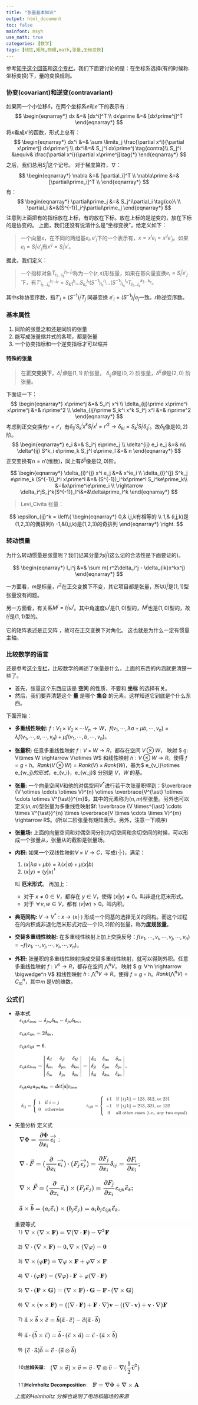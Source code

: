 ```yaml
---
title: "张量基本知识"
output: html_document
toc: false
mainfont: msyh
use_math: true
categories: [数学]
tags: [线性,矩阵,物理,math,张量,坐标变换]
---
```

<meta http-equiv='Content-Type' content='text/html; charset=utf-8' />

参考[知乎这个回答](https://www.zhihu.com/question/20695804/answer/264610759)和[这个专栏](https://zhuanlan.zhihu.com/p/55143294)。我们下面要讨论的是：在坐标系选择(有的时候称坐标变换)下，量的变换规则。
### 协变(covariant)和逆变(contravariant)
如果同一个小位移$\delta$，在两个坐标系$e$和$e\prime$下的表示有：
$$
\begin{eqnarray*}
dx &=& [dx^i]^T \\
dx\prime &=&  [dx\prime^j]^T
\end{eqnarray*}
$$
将$x$看成$x\prime$的函数，形式上总有：
$$
\begin{eqnarray*}
dx^i &=& \sum \limits_j \frac{\partial x^i}{\partial x\prime^j} dx\prime^j \\
dx^i&=& S_j^i dx\prime^j \tag{contra}\\
S_j^i  &\equiv& \frac{\partial x^i}{\partial x\prime^j}\tag{*}
\end{eqnarray*}
$$
之后，我们总用$S_j^i$这个记号。
对于梯度算符，$\nabla$：
$$
\begin{eqnarray*}
\nabla &=& [\partial_i]^T \\
\nabla\prime &=& [\partial\prime_i]^T \\
\end{eqnarray*}
$$
有：
$$
\begin{eqnarray*}
\partial\prime_j &=& S_j^i\partial_i \tag{co}\  \\
\partial_i &=&(S^{-1})_i^j\partial\prime_j
\end{eqnarray*}
$$
注意到上面把有的指标放在上标，有的放在下标。放在上标的是逆变的，放在下标的是协变的。
上面，我们还没有说清什么是“坐标变换”，给定义如下：
> 一个向量$x$，在不同的两组基$e_i, e\prime_j$下的一个表示有，$x=x^ie_i = x\prime^j e\prime_j$。如果$e_i = S_i^j e\prime_j$有$x\prime^j = S_i^j x^i$。

据此，我们定义：
> 一个指标对象$T_{i_1...i_s}^{j_1...j_r}$称为一个$(r,s)$形张量，如果在基向量变换$e_i = S_i^j e\prime_j$下，有$T\prime_{i_1...i_s}^{j_1...j_r} = S_{k1}^{j_1}...S_{k_r}^{j_r}(S^{-1})_{i_1}^{l_1}...(S^{-1})_{i_s}^{l_s}T_{l_1...l_s}^{k_1...k_r}$。

其中$s$称协变序数，指$T'_i = (S^{-1})^j_iT_j$ 同基变换 $e'_i = (S^{-1})^j_ie_j$一致。$r$称逆变序数。

### 基本属性
1. 同阶的张量之和还是同阶的张量
2. 能写成张量缩并式的各项，都是张量
3. 一个协变指标和一个逆变指标才可以缩并

#### 特殊的张量
> 在**正交变换下**，$\delta_i^j$*像*是$(1,1)$ 阶张量， $\delta_{ij}$*像*是$(0,2)$ 阶张量，$\delta^{ij}$*像*是$(2,0)$ 阶张量。

下面证一下：
$$
\begin{eqnarray*}
x\prime^j &=& S_i^j x^i \\
\delta_{ij}\prime x\prime^i x\prime^j &=& r\prime^2 \\
\delta_{ij}\prime S_k^i x^k S_l^j x^l &=& r\prime^2
\end{eqnarray*}
$$
考虑到正交变换有$r = r\prime$，有$\delta_{ij}\prime S_k^i x^k S_l^j x^l = r\prime^2 \rightarrow \delta_{kl} = S_k^iS_l^j\delta_{ij}\prime$。故$\delta_{ij}$像是$(0,2)$阶。
$$
\begin{eqnarray*}
e_i &=& S_i^j e\prime_j \\
\delta^{ij} e_i e_j &=& n\\
\delta^{ij} S^k_i e\prime_k S_j^l e\prime_l &=& n
\end{eqnarray*}
$$
正交变换有$n=n\prime$(维数)，同上有$\delta^{ij}$像是$(2,0)$阶。

$$
\begin{eqnarray*}
\delta_{i}^{j} x^i e_j &=& x^ie_i \\
\delta_{i}^{j} S^k_j e\prime_k (S^{-1})_l^i x\prime^l &=& (S^{-1})_l^ix\prime^l S_i^ke\prime_k\\
&=&x\prime^ie\prime_i \\
\rightarrow \delta_i^jS_j^k(S^{-1})_l^i&=&\delta\prime_l^k
\end{eqnarray*}
$$

> Levi_Civita 张量：

$$
\epsilon_{ij}^k = \left\{
\begin{eqnarray*}
0,& i,j,k有相等的 \\
1,& (i,j,k)是(1,2,3)的偶排列\\
-1,&(i,j,k)是(1,2,3)的奇排列
\end{eqnarray*}
\right.
$$

### 转动惯量
为什么转动惯量是张量呢？我们记其分量为$I_i^j$(这么记的合法性是下面要证的)。

$$
\begin{eqnarray*}
I_i^j &=& \sum m( r^2\delta_i^j - \delta_{ik}x^kx^j)
\end{eqnarray*}
$$

一方面看，$m$是标量，$r^2$在正交变换下不变，其它项目都是张量，所以$I_i^j$是$(1,1)$型张量没有问题。

另一方面看，有关系$M^j = I_i^j \omega^i$。其中角速度$\omega^i$是$(1,0)$型的，$M^j$也是$(1,0)$型的，故$I_i^j$是$(1,1)$型的。

它的矩阵表述是正交阵 ，故可在正交变换下对角化。 这也就是为什么一定有惯量主轴。


### 比较数学的语言
还是参考[这个专栏](https://zhuanlan.zhihu.com/p/629852598)，比较数学的阐述了张量是什么，上面的东西的内涵就更清楚一些了。

* 首先，张量这个东西应该是 **空间** 的性质，不要和 **坐标** 的选择有关。
* 然后，我们要弄清楚这个 **量** 是哪个 **集合** 的元素。这样知道它到底是个什么东西。

下面开始：

* **多重线性映射:** $f: V_1\times V_2 \times \cdots V_n \rightarrow W$，$f(v_1,\cdots,\lambda a + \mu b,\cdots,v_n) = \lambda f(v_1,\cdots, a ,\cdots,v_n) + \mu f(v_1,\cdots, b ,\cdots,v_n)$。
* **张量积:** 任意多重线性映射 $f: V \times W \rightarrow R$，都存在空间 $V \otimes W$， 映射 $ g: V\times W \rightarrow V\otimes W$ 和线性映射 $h: V\otimes W \rightarrow R$。使得 $f = g \circ h$。$Rank(V \otimes W) = Rank(V) \times Rank(W)$，基为$ e_{v_i}\otimes e_{w_j}$的形式，$e_{v_i}，e_{w_j}$ 分别是 $V，W$ 的基。
* **张量:** 一个向量空间$V$和他的对偶空间$V^{\ast}$进行若干次张量积得到：$\overbrace {V \otimes \cdots \otimes V}^{n} \otimes \overbrace{V^{\ast} \otimes \cdots \otimes V^{\ast}}^{m}$，其中的元素称为$(n,m)$型张量。另外也可以定义$(n,m)$型张量为多重线性映射$f: \overbrace {V \times^{\ast} \cdots \times V^{\ast}}^{n} \times \overbrace{V \times \cdots \times V}^{m} \rightarrow R$。(所以二阶张量有矩阵表示。另外，注意一下顺序)
* **张量场:** 上面的向量空间和对偶空间分别为切空间和余切空间的时候，可以形成一个张量从，张量从的截影是张量场。
* <a name="内积"></a>**内积:** 如果一个双线性映射$V\times V \rightarrow C$，写成$\langle \cdot \vert \cdot \rangle$，满足：
  1. $\langle x \vert \lambda a +\mu b \rangle = \lambda \langle x \vert a \rangle + \mu \langle x \vert b \rangle$
  2. $\langle x \vert y \rangle = \langle y \vert x \rangle^{\dagger}$
  
  叫 **厄米形式**。 再加上：
  - 对于 $x \ne 0 \in V$，都存在 $y \in V$，使得 $\langle x \vert y \rangle \ne 0$。叫非退化厄米形式。
  - 对于 $\forall v,w \in V$，都有 $\langle v \vert w \rangle > 0$。叫内积。

* <a name="典范同构"></a> **典范同构:** $V \rightarrow V^{\ast}: x \rightarrow \langle x \vert \cdot \rangle$ 形成一个同基的选择无关的同构。而这个过程在的内积或非退化厄米形式对应一个$(0,2)$阶的张量，称为**度规张量**。

* **交替多重线性映射:** 在多重线性映射上加上交换反号：$f(v_1,\cdots, v_i,\cdots,v_j,\cdots,v_n) = -f(v_1, \cdots, v_j, \cdots, v_i, \cdots, v_n)$。
* **外积:** 张量积的多重线性映射换成交替多重线性映射，就可以得到外积。任意多重线性映射 $f: V^n \rightarrow R$，都存在空间 $\bigwedge^n V$， 映射 $ g: V^n \rightarrow \bigwedge^n V$ 和线性映射 $h: \bigwedge^n V \rightarrow R$。使得 $f = g \circ h$。$Rank(\bigwedge^n V) = C_m^n$，其中$m$ 是$V$的维数。


### 公式们
* 基本式
	![](./img/1657172445.png)
* 矢量分析
	定义式
	![](./img/1657172463.png)
	重要等式
	![](./img/1657172482.png)
	*上面的Helmholtz 分解也说明了电场和磁场的来源*
